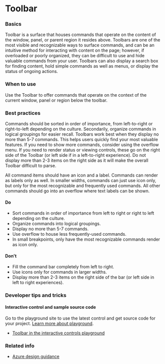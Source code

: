 ﻿# Toolbar

 
<a name="basics"></a>
### Basics
Toolbar is a surface that houses commands that operate on the content of the window, panel, or parent region it resides above. Toolbars are one of the most visible and recognizable ways to surface commands, and can be an intuitive method for interacting with content on the page; however, if overloaded or poorly organized, they can be difficult to use and hide valuable commands from your user. Toolbars can also display a search box for finding content, hold simple commands as well as menus, or display the status of ongoing actions.


<!-- TODO get an IMAGE to embed here -->

<!-- TODO get an SAMPLE CODE to embed here -->

 
<a name="when-to-use"></a>
### When to use
Use the Toolbar to offer commands that operate on the context of the current window, panel or region below the toolbar.


 
<a name="best-practices"></a>
### Best practices
Commands should be sorted in order of importance, from left-to-right or right-to-left depending on the culture. Secondarily, organize commands in logical groupings for easier recall. Toolbars work best when they display no more than 5-7 commands. This helps users quickly find your most valuable features. If you need to show more commands, consider using the overflow menu. If you need to render status or viewing controls, these go on the right side of the Toolbar (or left side if in a left-to-right experience). Do not display more than 2-3 items on the right side as it will make the overall Toolbar difficult to parse.

All command items should have an icon and a label. Commands can render as labels only as well. In smaller widths, commands can just use icon only, but only for the most recognizable and frequently used commands. All other commands should go into an overflow where text labels can be shown.


<a name="best-practices-do"></a>
#### Do

* Sort commands in order of importance from left to right or right to left depending on the culture.
* Organize commands into logical groupings.
* Display no more than 5-7 commands.
* Use overflow to house less frequently-used commands.
* In small breakpoints, only have the most recognizable commands render as icon only.

<a name="best-practices-don-t"></a>
#### Don&#39;t

* Fill the command bar completely from left to right.
* Use icons only for commands in larger widths.
* Display more than 2-3 items on the right side of the bar (or left side in left to right experiences).


 
<a name="developer-tips-and-tricks"></a>
### Developer tips and tricks



<a name="developer-tips-and-tricks-interactive-control-and-sample-source-code"></a>
#### Interactive control and sample source code
Go to the playground site to use the latest control and get source code for your project.  [Learn more about playground](./top-extensions-controls-playground.md).

*  <a href="https://ms.portal.azure.com/?Microsoft_Azure_Playground=true#blade/Microsoft_Azure_Playground/ControlsIndexBlade/Toolbar_create_Playground" target="_blank">Toolbar in the interactive controls playground</a>



 
<a name="related-info"></a>
### Related info

<!-- TODO link to Figma -->

* [Azure design guidance](http://aka.ms/portalfx/design)


